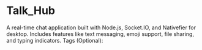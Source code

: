 # Talk_Hub
A real-time chat application built with Node.js, Socket.IO, and Nativefier for desktop. Includes features like text messaging, emoji support, file sharing, and typing indicators. Tags (Optional):
